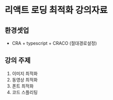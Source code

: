 # 리액트 로딩 최적화 강의자료

## 환경셋업

-   CRA + typescript + CRACO (절대경로설정)

## 강의 주제

1. 이미지 최적화
2. 동영상 최적화
3. 폰트 최적화
4. 코드 스플리팅
